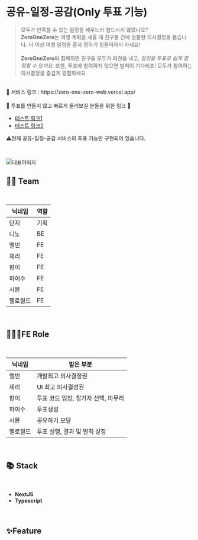 # 공유-일정-공감(Only 투표 기능)

> 모두가 만족할 수 있는 일정을 세우느라 힘드시지 않았나요?<br/> **ZeroOneZero**는 여행 계획을 세울 때 친구들 간에 원활한 의사결정을 돕습니다. 더 이상 여행 일정을 혼자 정하기 힘들어하지 마세요! <br/><br/> **ZeroOneZero**와 함께하면 친구들 모두가 의견을 내고, _일정을 투표로 쉽게 결정할 수 있어요_. 또한, 투표에 참여하지 않으면 벌칙이 기다리죠! 모두가 참여하는 의사결정을 즐겁게 경험하세요

<br/>
🔗 서비스 링크 : https://zero-one-zero-web.vercel.app/
<br/></br>
🚀 투표를 만들지 않고 빠르게 둘러보실 분들을 위한 링크 🚀

- [테스트 링크1](https://zero-one-zero-web.vercel.app/?roomCode=c5737b00-9045-40da-8884-24a901f3d915)
- [테스트 링크2](https://zero-one-zero-web.vercel.app/?roomCode=a55cd91a-17e9-4347-ae7e-60b0643c660a)

⚠️현재 공유-일정-공감 서비스의 투표 기능만 구현되어 있습니다.

</br>

![대표이미지](https://github.com/kis-sprint/zero-one-zero-web/assets/62870362/4117fc7f-8ca8-4fde-aa0a-0a47b5e3931b)

## 🤼‍♂️ Team

</br>

| 닉네임   | 역할 |
| -------- | ---- |
| 단지     | 기획 |
| 니노     | BE   |
| 앨빈     | FE   |
| 제리     | FE   |
| 팡이     | FE   |
| 하이수   | FE   |
| 시뮨     | FE   |
| 헬로월드 | FE   |

</br>

## 👩🏻‍💻FE Role

</br>

| 닉네임   | 맡은 부분                           |
| -------- | ----------------------------------- |
| 앨빈     | 개발최고 의사결정권                 |
| 제리     | UI 최고 의사결정권                  |
| 팡이     | 투표 코드 입장, 참가자 선택, 마무리 |
| 하이수   | 투표생성                            |
| 시뮨     | 공유하기 모달                       |
| 헬로월드 | 투표 실행, 결과 및 벌칙 상장        |

</br>

## 📚 Stack

</br>

- **NextJS**
- **Typescript**

</br>

## ✨Feature
